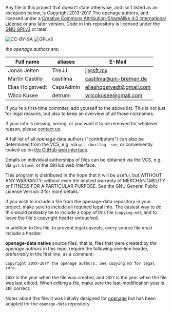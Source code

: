 Any file in this project that doesn't state otherwise, and isn't listed as an
exception below, is Copyright 2013-2017 The openage authors, and licensed
under a [Creative Commons Attribution-ShareAlike 4.0 International License](http://creativecommons.org/licenses/by-sa/4.0/)
or any later version. Code in this repository is licensed
under the [GNU GPLv3](https://www.gnu.org/licenses/gpl-3.0.en.html) or later.

![CC-BY-SA](http://i.creativecommons.org/l/by-sa/4.0/88x31.png)
![GPLv3](https://www.gnu.org/graphics/gplv3-88x31.png)


_the openage authors_ are:

| Full name                   | aliases                     | E-Mail                                |
|-----------------------------|-----------------------------|---------------------------------------|
| Jonas Jelten                | TheJJ                       | jj@sft.mx                             |
| Martin Castillo             | castilma                    | castilma@uni-bremen.de                |
| Elias Hoigstvedt            | CapsAdmin                   | eliashogstvedt@gmail.com              |
| Wilco Kusee                 | detrumi                     | wilcokusee@gmail.com                  |


If you're a first-time commiter, add yourself to the above list. This is not
just for legal reasons, but also to keep an overview of all those nicknames.

If your info is missing, wrong, or you want it to be removed for whatever
reason, please [contact us](README.md#contact).

A full list of all openage-data authors ("contributors") can also be determined
from the VCS, e.g. via `git shortlog -sne`, or conveniently looked up on
[the GitHub web interface](https://github.com/SFTtech/openage-data/graphs/contributors).

Details on individual authorships of files can be obtained via the VCS,
e.g. via `git blame`, or the GitHub web interface.

This program is distributed in the hope that it will be useful,
but WITHOUT ANY WARRANTY; without even the implied warranty of
MERCHANTABILITY or FITNESS FOR A PARTICULAR PURPOSE.  See the
GNU General Public License Version 3 for more details.

If you wish to include a file from the openage-data repository in your project,
make sure to include all required legal info. The easiest way to do this would probably
be to include a copy of this file (`copying.md`), and to leave the file's
copyright header untouched.

In addition to this file, to prevent legal caveats, every source file *must*
include a header.

**openage-data native** source files, that is, files that were created by
_the openage authors_ in this repo, require the following one-line header,
preferrably in the first line, as a comment:

    Copyright 20XX-20YY the openage authors. See copying.md for legal info.

`20XX` is the year when the file was created, and `20YY` is the year when the
file was last edited. When editing a file, make sure the last-modification year
is still correct.

Notes about this file:
It was initially designed for [openage](https://github.com/SFTtech/openage/blob/master/copying.md)
but has been adapted for the `openage-data` repository.
